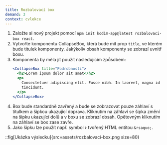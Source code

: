 ```yaml
---
title: Rozbalovací box
demand: 3
context: cvlekce
---
```


1. Založte si nový projekt pomocí `npm init kodim-app@latest rozbalovaci-box react`.
1. Vytvořte komponentu CollapseBox, která bude mít prop `title`, ve kterém bude titulek komponenty. Jakýkoliv obsah komponenty se zobrazí uvnitř boxu.
1. Komponenta by měla jít použít následujícím způsobem:
   ```jsx
   <CollapseBox title="Podrobnosti">
     <h2>Lorem ipsum dolor sit amet</h2>
     <p>
       Consectetuer adipiscing elit. Fusce nibh. In laoreet, magna id viverra
       tincidunt.
     </p>
   </CollapseBox>
   ```
1. Box bude standardně zavřený a bude se zobrazovat pouze záhlaví s titulkem a šipkou ukazující doprava. Kliknutím na záhlaví se šipka změní na šipku ukazující dolů a v boxu se zobrazí obsah. Opětovným kliknutím na záhlaví se box zase zavře.
1. Jako šipku lze použít např. symbol **›** tvořený HTML entitou `&rsaquo;`.

::fig[Ukázka výsledku]{src=assets/rozbalovaci-box.png size=80}
